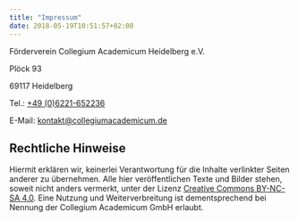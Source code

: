 ```yaml
---
title: "Impressum"
date: 2018-05-19T10:51:57+02:00
---
```


Förderverein Collegium Academicum Heidelberg e.V.

Plöck 93

69117 Heidelberg

Tel.: [+49 (0)6221-652236](tel:+4906221652236)

E-Mail: [kontakt@collegiumacademicum.de](mailto:kontakt@collegiumacademicum.de)

## Rechtliche Hinweise
Hiermit erklären wir, keinerlei Verantwortung für die Inhalte verlinkter Seiten anderer zu übernehmen. Alle hier veröffentlichen Texte und Bilder stehen, soweit nicht anders vermerkt, unter der Lizenz [Creative Commons BY-NC-SA 4.0](http://creativecommons.org/licenses/by-nc-sa/4.0/). Eine Nutzung und Weiterverbreitung ist dementsprechend bei Nennung der Collegium Academicum GmbH erlaubt.
